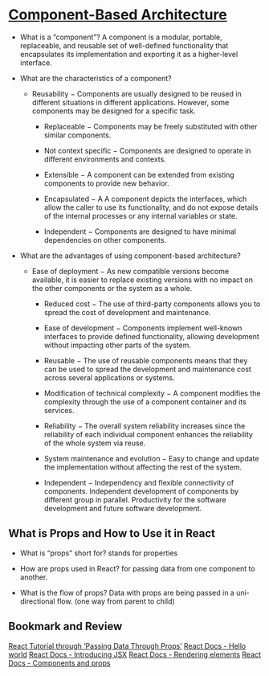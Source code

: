 # [Component-Based Architecture](https://www.tutorialspoint.com/software_architecture_design/component_based_architecture.htm)

* What is a “component”?
 A component is a modular, portable, replaceable, and reusable set of well-defined functionality that encapsulates its implementation and exporting it as a higher-level interface.
* What are the characteristics of a component?
  * Reusability − Components are usually designed to be reused in different situations in different applications. However, some components may be designed for a specific task.

    * Replaceable − Components may be freely substituted with other similar components.

    * Not context specific − Components are designed to operate in different environments and contexts.

    * Extensible − A component can be extended from existing components to provide new behavior.

    * Encapsulated − A A component depicts the interfaces, which allow the caller to use its functionality, and do not expose details of the internal processes or any internal variables or state.

    * Independent − Components are designed to have minimal dependencies on other components.

* What are the advantages of using component-based architecture?
  * Ease of deployment − As new compatible versions become available, it is easier to replace existing versions with no impact on the other components or the system as a whole.

    * Reduced cost − The use of third-party components allows you to spread the cost of development and maintenance.

    * Ease of development − Components implement well-known interfaces to provide defined functionality, allowing development without impacting other parts of the system.

    * Reusable − The use of reusable components means that they can be used to spread the development and maintenance cost across several applications or systems.

    * Modification of technical complexity − A component modifies the complexity through the use of a component container and its services.

    * Reliability − The overall system reliability increases since the reliability of each individual component enhances the reliability of the whole system via reuse.

    * System maintenance and evolution − Easy to change and update the implementation without affecting the rest of the system.

    * Independent − Independency and flexible connectivity of components. Independent development of components by different group in parallel. Productivity for the software development and future software development.

## What is Props and How to Use it in React

* What is “props” short for?
    stands for properties
* How are props used in React?
for passing data from one component to another.

* What is the flow of props?
Data with props are being passed in a uni-directional flow. (one way from parent to child)

## Bookmark and Review

[React Tutorial through ‘Passing Data Through Props’](https://reactjs.org/tutorial/tutorial.html)
[React Docs - Hello world](https://reactjs.org/docs/hello-world.html)
[React Docs - Introducing JSX](https://reactjs.org/docs/introducing-jsx.html)
[React Docs - Rendering elements](https://reactjs.org/docs/rendering-elements.html)
[React Docs - Components and props](https://reactjs.org/docs/components-and-props.html)